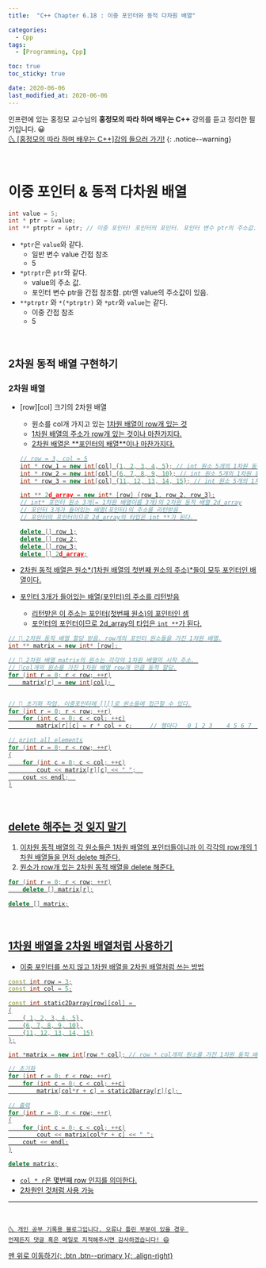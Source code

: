 ```yaml
---
title:  "C++ Chapter 6.18 : 이중 포인터와 동적 다차원 배열" 

categories:
  - Cpp
tags:
  - [Programming, Cpp]

toc: true
toc_sticky: true

date: 2020-06-06
last_modified_at: 2020-06-06
---
```


인프런에 있는 홍정모 교수님의 **홍정모의 따라 하며 배우는 C++** 강의를 듣고 정리한 필기입니다. 😀    
[🌜 [홍정모의 따라 하며 배우는 C++]강의 들으러 가기!](https://www.inflearn.com/course/following-c-plus)
{: .notice--warning}

<br>

# 이중 포인터 & 동적 다차원 배열

```cpp
int value = 5;
int * ptr = &value;
int ** ptrptr = &ptr; // 이중 포인터! 포인터의 포인터. 포인터 변수 ptr의 주소값.
```
- `*ptr`은 `value`와 같다.  
  - 일반 변수 value 간접 참조 
  - 5
- `*ptrptr`은 `ptr`와 같다. 
  - value의 주소 값. 
  - 포인터 변수 ptr을 간접 참조함. ptr엔 value의 주소값이 있음.
- `**ptrptr` 와 `*(*ptrptr)` 와 `*ptr`와 `value`는 같다. 
  - 이중 간접 참조
  - 5

<br>

## 2차원 동적 배열 구현하기 

### 2차원 배열
- [row][col] 크기의 2차원 배열
  - 원소를 col개 가지고 있는 <u>1차원 배열<u>이 row개 있는 것
  - <u>1차원 배열의 주소가 row개 있는 것이나 마찬가지다.</u>
  - 2차원 배열은 **<u>포인터의 배열</u>**이나 마찬가지다.

  ```cpp
  // row = 3, col = 5
  int * row_1 = new int[col] {1, 2, 3, 4, 5}; // int 원소 5개의 1차원 동적 배열 row_1
  int * row_2 = new int[col] {6, 7, 8, 9, 10}; // int 원소 5개의 1차원 동적 배열 row_2
  int * row_3 = new int[col] {11, 12, 13, 14, 15}; // int 원소 5개의 1차원 동적 배열 row_2

  int ** 2d_array = new int* [row] {row_1, row_2, row_3};
  // int* 포인터 원소 3개(= 1차원 배열이름 3개)의 2차원 동적 배열 2d_array
  // 포인터 3개가 들어있는 배열(포인터)의 주소를 리턴받음 
  // 포인터의 포인터이므로 2d_array의 타입은 int **가 된다. 

  delete [] row_1;
  delete [] row_2;
  delete [] row_3;
  delete [] 2d_array;

  ```
- 2차원 동적 배열은 원소*(1차원 배열의 첫번째 원소의 주소)*들이 모두 포인터인 배열이다. 
- 포인터 3개가 들어있는 배열(포인터)의 주소를 리턴받음 
  - <u>리턴받은 이 주소는 포인터(첫번째 원소)의 포인터</u>인 셈
  - 포인터의 포인터이므로 2d_array의 타입은 `int **`가 된다. 

```cpp
// 💛 2차원 동적 배열 할당 받음. row개의 포인터 원소들을 가진 1차원 배열.
int ** matrix = new int* [row]; 

// 💛 2차원 배열 matrix의 원소는 각각의 1차원 배열의 시작 주소. 
// 💛col개의 원소를 가진 1차원 배열 row개 만큼 동적 할당.
for (int r = 0; r < row; ++r)
    matrix[r] = new int[col]; 


// 💛 초기화 작업. 이중포인터에 [][]로 원소들에 접근할 수 있다.
for (int r = 0; r < row; ++r)
    for (int c = 0; c < col; ++c)
        matrix[r][c] = r * col + c;     // 행마다   0 1 2 3    4 5 6 7    8 9 10 11  이런식으로 초기화 될것

// print all elements
for (int r = 0; r < row; ++r)
{
    for (int c = 0; c < col; ++c)
        cout << matrix[r][c] << " ";  
    cout << endl;  
}
```

<br>

## delete 해주는 것 잊지 말기
1. 이차원 동적 배열의 각 원소들은 1차원 배열의 포인터들이니까 이 <u>각각의 row개의 1차원 배열들을 먼저 delete</u> 해준다.
2. 원소가 row개 있는 2차원 동적 배열을 delete 해준다.

```cpp
for (int r = 0; r < row; ++r)
    delete [] matrix[r];

delete [] matrix;
```

<br>

## 1차원 배열을 2차원 배열처럼 사용하기
- 이중 포인터를 쓰지 않고 1차원 배열을 2차원 배열처럼 쓰는 방법

```cpp
const int row = 3;
const int col = 5;

const int static2Darray[row][col] = 
{
    { 1, 2, 3, 4, 5},
    {6, 7, 8, 9, 10},
    {11, 12, 13, 14, 15}
};

int *matrix = new int[row * col]; // row * col개의 원소를 가진 1차원 동적 배열 할당

// 초기화
for (int r = 0; r < row; ++r)
	for (int c = 0; c < col; ++c)
		matrix[col*r + c] = static2Darray[r][c]; 

// 출력
for (int r = 0; r < row; ++r)
{
	for (int c = 0; c < col; ++c)
		cout << matrix[col*r + c] << " ";
	cout << endl;
}

delete matrix;

```

- `col * r`은 몇번째 row 인지를 의미한다.
- 2차원인 것처럼 사용 가능

***
<br>

    🌜 개인 공부 기록용 블로그입니다. 오류나 틀린 부분이 있을 경우 
    언제든지 댓글 혹은 메일로 지적해주시면 감사하겠습니다! 😄

[맨 위로 이동하기](#){: .btn .btn--primary }{: .align-right}